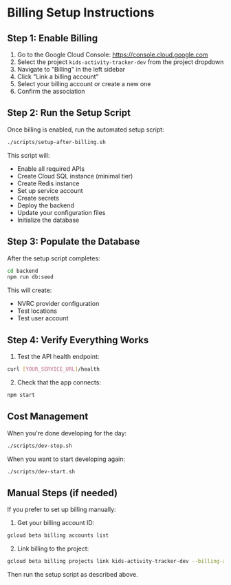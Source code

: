 # Billing Setup Instructions

## Step 1: Enable Billing

1. Go to the Google Cloud Console: https://console.cloud.google.com
2. Select the project `kids-activity-tracker-dev` from the project dropdown
3. Navigate to "Billing" in the left sidebar
4. Click "Link a billing account"
5. Select your billing account or create a new one
6. Confirm the association

## Step 2: Run the Setup Script

Once billing is enabled, run the automated setup script:

```bash
./scripts/setup-after-billing.sh
```

This script will:
- Enable all required APIs
- Create Cloud SQL instance (minimal tier)
- Create Redis instance
- Set up service account
- Create secrets
- Deploy the backend
- Update your configuration files
- Initialize the database

## Step 3: Populate the Database

After the setup script completes:

```bash
cd backend
npm run db:seed
```

This will create:
- NVRC provider configuration
- Test locations
- Test user account

## Step 4: Verify Everything Works

1. Test the API health endpoint:
```bash
curl [YOUR_SERVICE_URL]/health
```

2. Check that the app connects:
```bash
npm start
```

## Cost Management

When you're done developing for the day:
```bash
./scripts/dev-stop.sh
```

When you want to start developing again:
```bash
./scripts/dev-start.sh
```

## Manual Steps (if needed)

If you prefer to set up billing manually:

1. Get your billing account ID:
```bash
gcloud beta billing accounts list
```

2. Link billing to the project:
```bash
gcloud beta billing projects link kids-activity-tracker-dev --billing-account=[YOUR_BILLING_ACCOUNT_ID]
```

Then run the setup script as described above.